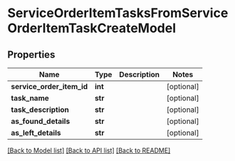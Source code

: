# ServiceOrderItemTasksFromServiceOrderItemTaskCreateModel

## Properties
Name | Type | Description | Notes
------------ | ------------- | ------------- | -------------
**service_order_item_id** | **int** |  | [optional] 
**task_name** | **str** |  | [optional] 
**task_description** | **str** |  | [optional] 
**as_found_details** | **str** |  | [optional] 
**as_left_details** | **str** |  | [optional] 

[[Back to Model list]](../README.md#documentation-for-models) [[Back to API list]](../README.md#documentation-for-api-endpoints) [[Back to README]](../README.md)


